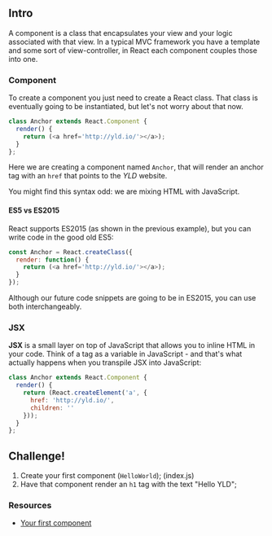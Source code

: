 ## Intro

A component is a class that encapsulates your view and your logic associated with that view. In a typical MVC framework you have a template and some sort of view-controller, in React each component couples those into one.

### Component

To create a component you just need to create a React class. That class is eventually going to be instantiated, but let's not worry about that now.

```javascript
class Anchor extends React.Component {
  render() {
    return (<a href='http://yld.io/'></a>);
  }
};
```

Here we are creating a component named `Anchor`, that will render an anchor tag with an `href` that points to the *YLD* website.

You might find this syntax odd: we are mixing HTML with JavaScript.

#### ES5 vs ES2015

React supports ES2015 (as shown in the previous example), but you can write code in the good old ES5:

```js
const Anchor = React.createClass({
  render: function() {
    return (<a href='http://yld.io/'></a>);
  }
});
```

Although our future code snippets are going to be in ES2015, you can use both interchangeably.

### JSX

**JSX** is a small layer on top of JavaScript that allows you to inline HTML in your code. Think of a tag as a variable in JavaScript - and that's what actually happens when you transpile JSX into JavaScript:

```javascript
class Anchor extends React.Component {
  render() {
    return (React.createElement('a', {
      href: 'http://yld.io/',
      children: ''
    }));
  }
};
```

## Challenge!

 1. Create your first component (`HelloWorld`); (index.js)
 2. Have that component render an `h1` tag with the text "Hello YLD";

### Resources

 * [Your first component](https://facebook.github.io/react/docs/tutorial.html#your-first-component)
